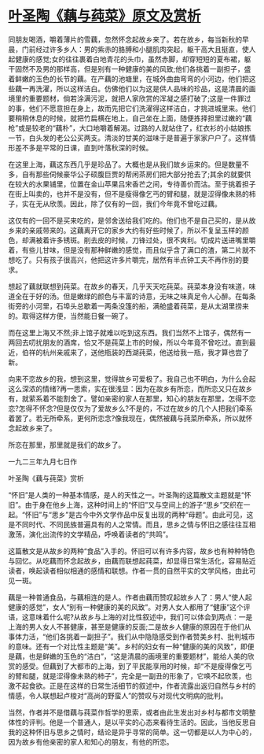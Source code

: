 # [叶圣陶《藕与莼菜》原文及赏析](https://www.vrrw.net/wx/10841.html)

同朋友喝酒，嚼着薄片的雪藕，忽然怀念起故乡来了。若在故乡，每当新秋的早晨，门前经过许多乡人：男的紫赤的胳膊和小腿肌肉突起，躯干高大且挺直，使人起健康的感觉;女的往往裹着白地青花的头巾，虽然赤脚，却穿短短的夏布裙，躯干固然不及男的那样高，但是别有一种健康的美的风致;他们各挑着一副担子，盛着鲜嫩的玉色的长节的藕。在产藕的池塘里，在城外曲曲弯弯的小河边，他们把这些藕一再洗濯，所以这样洁白。仿佛他们以为这是供人品味的珍品，这是清晨的画境里的重要题材，倘若涂满污泥，就把人家欣赏的浑凝之感打破了;这是一件罪过的事，他们不愿意担在身上，故而先把它们洗濯得这样洁白，才挑进城里来。他们要稍稍休息的时候，就把竹扁横在地上，自己坐在上面，随便拣择担里过嫩的“藕枪”或是较老的“藕朴”，大口地嚼着解渴。过路的人就站住了，红衣衫的小姑娘拣一节，白头发的老公公买两支。清淡的甘美的滋味于是普遍于家家户户了。这样情形差不多是平常的日课，直到叶落秋深的时候。

在这里上海，藕这东西几乎是珍品了。大概也是从我们故乡运来的。但是数量不多，自有那些伺候豪华公子硕腹巨贾的帮闲茶房们把大部分抢去了;其余的就要供在较大的水果铺里，位置在金山苹果吕宋香芒之间，专待善价而沽。至于挑着担子在街上叫卖的，也并不是没有，但不是瘦得像乞丐的臂和腿，就是涩得像未熟的柿子，实在无从欣羡。因此，除了仅有的一回，我们今年竟不曾吃过藕。



这仅有的一回不是买来吃的，是邻舍送给我们吃的。他们也不是自己买的，是从故乡来的亲戚带来的。这藕离开它的家乡大约有好些时候了，所以不复呈玉样的颜色，却满被着许多锈斑。削去皮的时候，刀锋过处，很不爽利。切成片送进嘴里嚼着，有些儿甘味，但是没有那种鲜嫩的感觉，而且似乎含了满口的渣，第二片就不想吃了。只有孩子很高兴，他把这许多片嚼完，居然有半点钟工夫不再作别的要求。

想起了藕就联想到莼菜。在故乡的春天，几乎天天吃莼菜。莼菜本身没有味道，味道全在于好的汤。但是嫩绿的颜色与丰富的诗意，无味之味真足令人心醉。在每条街旁的小河里，石埠头总歇着一两条没篷的船，满舱盛着莼菜，是从太湖里捞来的。取得这样方便，当然能日餐一碗了。

而在这里上海又不然;非上馆子就难以吃到这东西。我们当然不上馆子，偶然有一两回去叨扰朋友的酒席，恰又不是莼菜上市的时候，所以今年竟不曾吃过。直到最近，伯祥的杭州亲戚来了，送他瓶装的西湖莼菜，他送给我一瓶，我才算也尝了新。

向来不恋故乡的我，想到这里，觉得故乡可爱极了。我自己也不明白，为什么会起这么深浓的情绪?再一思索，实在很浅显：因为在故乡有所恋，而所恋又只在故乡有，就萦系着不能割舍了。譬如亲密的家人在那里，知心的朋友在那里，怎得不恋恋?怎得不怀念?但是仅仅为了爱故乡么?不是的，不过在故乡的几个人把我们牵系着罢了。若无所牵系，更何所恋念?像我现在，偶然被藕与莼菜所牵系，所以就怀念起故乡来了。

所恋在那里，那里就是我们的故乡了。

一九二三年九月七日作

叶圣陶《藕与莼菜》赏析

“怀旧”是人类的一种基本情感，是人的天性之一。叶圣陶的这篇散文主题就是“怀旧”。由于身在他乡上海，这种时间上的“怀旧”又与空间上的游子“思乡”交织在一起。“怀旧”与“思乡”是古今中外文学作品中反复出现的两种“母题”。由此可见，这是不同时代、不同民族普遍具有的人之常情。而且，思乡之情与怀旧之感往往互相激荡，演化出流传的文学精品，呼唤着读者的“共鸣”。

这篇散文是从故乡的两种“食品”入手的。怀旧可以有许多内容，故乡也有种种特色与回忆。从吃藕而怀念起故乡，由藕而联想起莼菜，却显得日常生活化，容易贴近读者，唤起读者相似相通的感情和联想。作者一贯的自然平实的文学风格，由此可见一斑。

藕是一种普通食品，与藕相连的是人。作者由藕而赞叹起故乡人了：男人“使人起健康的感觉”，女人“别有一种健康的美的风致”。对男人女人都用了“健康”这个评语，这意味着什么呢?从故乡与上海的对比性叙述中，我们可以体会到两点：一是上海的男人女人不甚健康，甚至是健康的反面;二是故乡人健康的原因在于他们从事体力活，“他们各挑着一副担子”。我们从中隐隐感受到作者赞美乡村、批判城市的意味。还有一个对比性主题是“美”。乡村的妇女有一种“健康的美的风致”，即便是藕，也是鲜嫩的玉色的“洁白”，“这是清晨的画境里的重要题材”，能给人美的欣赏的感受。但藕到了大都市的上海，到了平民能享用的时候，却“不是瘦得像乞丐的臂和腿，就是涩得像未熟的柿子”，完全是一副丑的形象了，它唤不起欣羡，也激不起食欲。正是在这样的日常生活细节的叙述中，作者流露出返归自然与乡村的情感，令人联想起卢梭对“高尚的野蛮人”的赞叹与对现代文明病的批判。

当然，作者并不是借藕与莼菜作哲学的思索，或者由此生发出对乡村与都市文明整体性的评判。他是一个普通人，是以平实的心态来看待生活的。因此，当他反思自我的这种怀旧与思乡之情时，结论是异乎寻常的简单。这一切都是以人为中心的，因为故乡有他亲密的家人和知心的朋友，有他的所恋。

